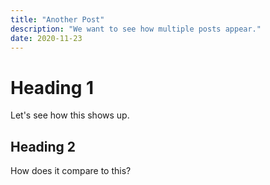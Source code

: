 ```yaml
---
title: "Another Post"
description: "We want to see how multiple posts appear."
date: 2020-11-23
---
```


# Heading 1
Let's see how this shows up.

## Heading 2
How does it compare to this?